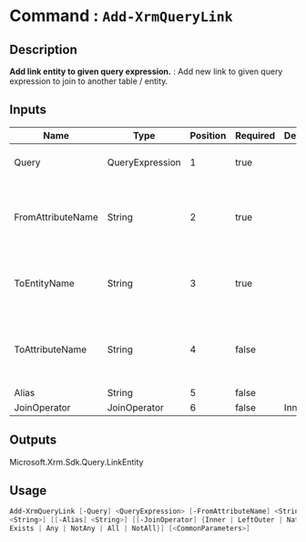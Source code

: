 ﻿# Command : `Add-XrmQueryLink` 

## Description

**Add link entity to given query expression.** : Add new link to given query expression to join to another table / entity.

## Inputs

Name|Type|Position|Required|Default|Description
----|----|--------|--------|-------|-----------
Query|QueryExpression|1|true||QueryExpression where condition should be add.
FromAttributeName|String|2|true||Gets or sets the logical name of the attribute of the entity that you are linking from.
ToEntityName|String|3|true||Gets or sets the logical name of the entity that you are linking to.
ToAttributeName|String|4|false||Gets or sets the logical name of the attribute of the entity that you are linking to.
Alias|String|5|false||
JoinOperator|JoinOperator|6|false|Inner|

## Outputs
Microsoft.Xrm.Sdk.Query.LinkEntity

## Usage

```Powershell 
Add-XrmQueryLink [-Query] <QueryExpression> [-FromAttributeName] <String> [-ToEntityName] <String> [[-ToAttributeName] 
<String>] [[-Alias] <String>] [[-JoinOperator] {Inner | LeftOuter | Natural | MatchFirstRowUsingCrossApply | In | 
Exists | Any | NotAny | All | NotAll}] [<CommonParameters>]
``` 


